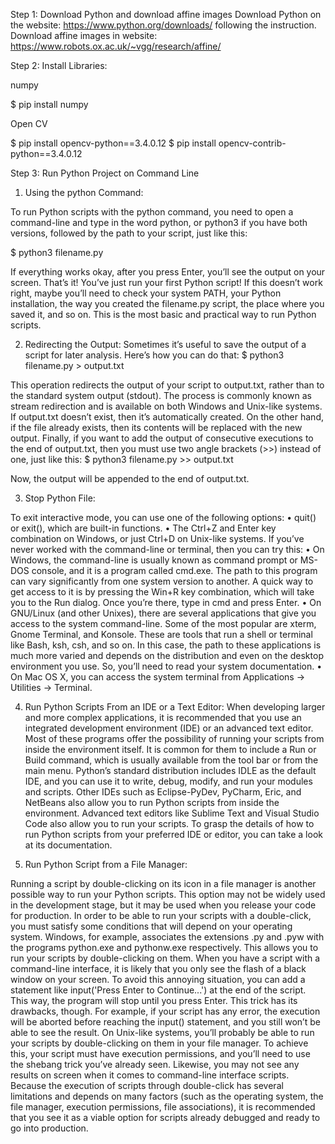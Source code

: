 Step 1: Download Python and download affine images
Download Python on the website: https://www.python.org/downloads/ following the instruction.
Download affine images in website: https://www.robots.ox.ac.uk/~vgg/research/affine/

Step 2: Install Libraries:

numpy

$ pip install numpy

Open CV

$ pip install opencv-python==3.4.0.12
$ pip install opencv-contrib-python==3.4.0.12

Step 3: Run Python Project on Command Line
1.	Using the python Command:

To run Python scripts with the python command, you need to open a command-line and type in the word python, or python3 if you have both versions, followed by the path to your script, just like this:

$ python3 filename.py

If everything works okay, after you press Enter, you’ll see the output on your screen. That’s it! You’ve just run your first Python script!
If this doesn’t work right, maybe you’ll need to check your system PATH, your Python installation, the way you created the filename.py script, the place where you saved it, and so on.
This is the most basic and practical way to run Python scripts.


2.	Redirecting the Output:
Sometimes it’s useful to save the output of a script for later analysis. Here’s how you can do that:
$ python3 filename.py > output.txt

This operation redirects the output of your script to output.txt, rather than to the standard system output (stdout). The process is commonly known as stream redirection and is available on both Windows and Unix-like systems.
If output.txt doesn’t exist, then it’s automatically created. On the other hand, if the file already exists, then its contents will be replaced with the new output.
Finally, if you want to add the output of consecutive executions to the end of output.txt, then you must use two angle brackets (>>) instead of one, just like this:
$ python3 filename.py >> output.txt

Now, the output will be appended to the end of output.txt.

3.	Stop Python File:

To exit interactive mode, you can use one of the following options:
•	quit() or exit(), which are built-in functions.
•	The Ctrl+Z and Enter key combination on Windows, or just Ctrl+D on Unix-like systems.
If you’ve never worked with the command-line or terminal, then you can try this:
•	On Windows, the command-line is usually known as command prompt or MS-DOS console, and it is a program called cmd.exe. The path to this program can vary significantly from one system version to another.
A quick way to get access to it is by pressing the Win+R key combination, which will take you to the Run dialog. Once you’re there, type in cmd and press Enter.
•	On GNU/Linux (and other Unixes), there are several applications that give you access to the system command-line. Some of the most popular are xterm, Gnome Terminal, and Konsole. These are tools that run a shell or terminal like Bash, ksh, csh, and so on.
In this case, the path to these applications is much more varied and depends on the distribution and even on the desktop environment you use. So, you’ll need to read your system documentation.
•	On Mac OS X, you can access the system terminal from Applications → Utilities → Terminal.

4.	Run Python Scripts From an IDE or a Text Editor:
When developing larger and more complex applications, it is recommended that you use an integrated development environment (IDE) or an advanced text editor.
Most of these programs offer the possibility of running your scripts from inside the environment itself. It is common for them to include a Run or Build command, which is usually available from the tool bar or from the main menu.
Python’s standard distribution includes IDLE as the default IDE, and you can use it to write, debug, modify, and run your modules and scripts.
Other IDEs such as Eclipse-PyDev, PyCharm, Eric, and NetBeans also allow you to run Python scripts from inside the environment.
Advanced text editors like Sublime Text and Visual Studio Code also allow you to run your scripts.
To grasp the details of how to run Python scripts from your preferred IDE or editor, you can take a look at its documentation.

5.	Run Python Script from a File Manager:

Running a script by double-clicking on its icon in a file manager is another possible way to run your Python scripts. This option may not be widely used in the development stage, but it may be used when you release your code for production.
In order to be able to run your scripts with a double-click, you must satisfy some conditions that will depend on your operating system.
Windows, for example, associates the extensions .py and .pyw with the programs python.exe and pythonw.exe respectively. This allows you to run your scripts by double-clicking on them.
When you have a script with a command-line interface, it is likely that you only see the flash of a black window on your screen. To avoid this annoying situation, you can add a statement like input('Press Enter to Continue...') at the end of the script. This way, the program will stop until you press Enter.
This trick has its drawbacks, though. For example, if your script has any error, the execution will be aborted before reaching the input() statement, and you still won’t be able to see the result.
On Unix-like systems, you’ll probably be able to run your scripts by double-clicking on them in your file manager. To achieve this, your script must have execution permissions, and you’ll need to use the shebang trick you’ve already seen. Likewise, you may not see any results on screen when it comes to command-line interface scripts.
Because the execution of scripts through double-click has several limitations and depends on many factors (such as the operating system, the file manager, execution permissions, file associations), it is recommended that you see it as a viable option for scripts already debugged and ready to go into production.
